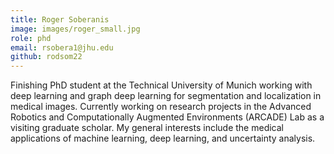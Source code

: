 ```yaml
---
title: Roger Soberanis
image: images/roger_small.jpg
role: phd
email: rsobera1@jhu.edu
github: rodsom22
---
```


Finishing PhD student at the Technical University of Munich working with deep learning and graph deep learning for segmentation and localization in medical images. Currently working on research projects in the Advanced Robotics and Computationally Augmented Environments (ARCADE) Lab as a visiting graduate scholar. My general interests include the medical applications of machine learning, deep learning, and uncertainty analysis.
